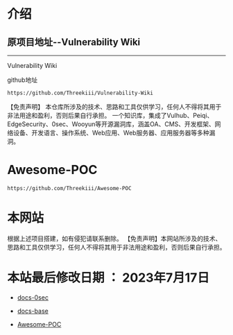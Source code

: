 # 介绍  

## 原项目地址--Vulnerability Wiki

----  

Vulnerability Wiki</br>  

github地址
```
https://github.com/Threekiii/Vulnerability-Wiki
```
【免责声明】
本仓库所涉及的技术、思路和工具仅供学习，任何人不得将其用于非法用途和盈利，否则后果自行承担。
一个知识库，集成了Vulhub、Peiqi、EdgeSecurity、0sec、Wooyun等开源漏洞库，涵盖OA、CMS、开发框架、网络设备、开发语言、操作系统、Web应用、Web服务器、应用服务器等多种漏洞。  
# Awesome-POC 
```
https://github.com/Threekiii/Awesome-POC
```
# 本网站
根据上述项目搭建，如有侵犯请联系删除。
【免责声明】本网站所涉及的技术、思路和工具仅供学习，任何人不得将其用于非法用途和盈利，否则后果自行承担。

# 本站最后修改日期 ： 2023年7月17日

* [docs-0sec](http://0sec.putdown.top/#/)

* [docs-base](http://base.putdown.top/#/)
  
* [Awesome-POC ](https://poc.putdown.top/#/)
